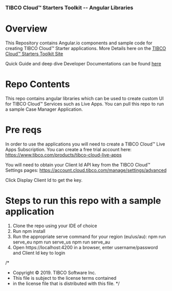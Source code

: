 ### TIBCO Cloud™ Starters Toolkit -- Angular Libraries

# Overview

This Repository contains Angular.io components and sample code for creating TIBCO Cloud™ Starter applications. More Details here on the [TIBCO Cloud™ Starters Toolkit Site](https://tibcosoftware.github.io/TCSToolkit/)

Quick Guide and deep dive Developer Documentations can be found [here](https://tibcosoftware.github.io/TCSTK-Angular/)

# Repo Contents

This repo contains angular libraries which can be used to create custom UI for TIBCO Cloud™ Services such as Live Apps. You can pull this repo to run a sample Case Manager Application.

# Pre reqs

In order to use the applications you will need to create a TIBCO Cloud™ Live Apps Subscription. You can create a free trial account here:
https://www.tibco.com/products/tibco-cloud-live-apps

You will need to obtain your Client Id API key from the TIBCO Cloud™ Settings pages: https://account.cloud.tibco.com/manage/settings/advanced

Click Display Client Id to get the key.

# Steps to run this repo with a sample application

1) Clone the repo using your IDE of choice
2) Run npm install
3) Run the appropriate serve command for your region (eu/us/au):
  npm run serve_eu
  npm run serve_us
  npm run serve_au
4) Open https://localhost:4200 in a browser, enter username/password and Client Id key to login


/*
* Copyright © 2019. TIBCO Software Inc.
* This file is subject to the license terms contained
* in the license file that is distributed with this file.
 */
